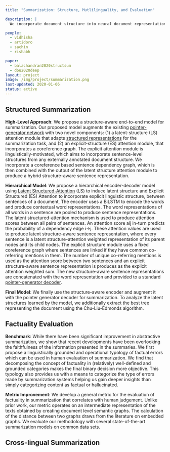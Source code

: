 ```yaml
---
title: "Summarization: Structure, Mutlilinguality, and Evaluation"

description: |
  We incorporate document structure into neural document representation models to make summaries more abstractive and improve interpretability. We develop a benchmark for factuality evaluation in abstractive summarizaiton. We explore extending summarization to low and no resource languages.

people:
  - vidhisha
  - artidoro
  - sachin
  - rishabh

paper:
  - balachandran2020structsum
  - dou2020deep
layout: project
image: /img/project/summarization.png
last-updated: 2020-01-06
status: active
---
```


## Structured Summarization
**High-Level Approach**: We propose a structure-aware end-to-end model for summarization. Our proposed model augments the existing [pointer-generator network](https://www.aclweb.org/anthology/P17-1099/) with two novel components: (1) a latent-structure (LS) attention module that adapts [structured representations](https://www.aclweb.org/anthology/Q18-1005/) for the summarization task, and (2) an explicit-structure (ES) attention module, that incorporates a coreference graph. The explicit attention module is linguistically-motivated, which aims to incorporate sentence-level structures from any externally annotated document structure. We incorporate a coreference based sentence dependency graph, which is then combined with the output of the latent structure attention module to produce a hybrid structure-aware sentence representation.

**Hierarchical Model**: We propose a hierarchical encoder-decoder model using [Latent Structured-Attention](https://www.aclweb.org/anthology/Q18-1005/) (LS) to induce latent structure and Explicit Structured (ES) Attention to incorporate explicit linguistic structure, between sentences of a document,  The encoder uses a BiLSTM to encode the words and produce contextual word representations. The word representations of all words in a sentence are pooled to produce sentence representations. The latent structured-attention mechanism is used to produce attention scores between all pairs of sentences. An attention score aij in-turn predicts the probability of a dependency edge i->j. These attention values are used to produce latent structure-aware sentence representation, where every sentence is a latent structure-attention weighted representation of its parent nodes and its child nodes.  The explicit structure module uses a fixed coreference graph where sentences are linked if they have common co-referring mentions in them. The number of unique co-referring mentions is used as the attention score between two sentences and an explicit structure-aware sentence representation is produces as the explicit attention weighted sum. The new structure-aware sentence representations are concatenated with the word representation and provided to a standard [pointer-generator decoder](https://www.aclweb.org/anthology/P17-1099/). 

**Final Model**: We finally use the structure-aware encoder and augment it with the pointer generator decoder for summarization. To analyze the latent structures learned by the model, we additionally extract the best tree representing the document using the Chu-Liu-Edmonds algorithm.

## Factuality Evaluation
**Benchmark**: While there have been significant improvement in abstractive summarization, we show that recent developments have been overlooking the faithfulness of the information presented in the summaries. We first propose a linguistically grounded and operational typology of factual errors which can be used in human evaluation of summarization. We find that decomposing the concept of factuality in (relatively) well-defined and grounded categories makes the final binary decision more objective. This typology also provides us with a means to categorize the type of errors made by summarization systems helping us gain deeper insights than simply categorizing content as factual or hallucinated.


**Metric Improvement**: We develop a general metric for the evaluation of factuality in summarization that correlates with human judgement. Unlike prior work, our metric operates on an intermediate representation of the texts obtained by creating document level semantic graphs. The calculation of the distance between two graphs draws from the literature on embedded graphs. We evaluate our methodology with several state-of-the-art summarization models on common data sets.

## Cross-lingual Summarization